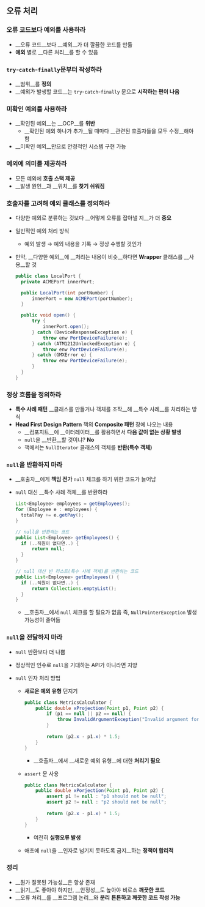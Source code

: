 ## 오류 처리

### 오류 코드보다 예외를 사용하라

- __오류 코드__보다 __예외__가 더 깔끔한 코드를 만듦
- __예외__ 별로 __다른 처리__를 할 수 있음

### `try`-`catch`-`finally`문부터 작성하라

- __범위__를 __정의__
- __예외가 발생할 코드__는 `try`-`catch`-`finally` 문으로 __시작하는 편이 나음__

### 미확인 예외를 사용하라

- __확인된 예외__는 __OCP__를 __위반__
  - __확인된 예외 하나가 추가__될 때마다 __관련된 호출자들을 모두 수정__해야 함
- __미확인 예외__만으로 안정적인 시스템 구현 가능

### 예외에 의미를 제공하라

- 모든 예외에 __호출 스택 제공__
- __발생 원인__과 __위치__를 __찾기 쉬워짐__

### 호출자를 고려해 예외 클래스를 정의하라

- 다양한 예외로 분류하는 것보다 __어떻게 오류를 잡아낼 지__가 더 __중요__

- 일반적인 예외 처리 방식

  - 예외 발생 → 예외 내용을 기록 → 정상 수행할 것인가

- 만약, __다양한 예외__에 __처리는 내용이 비슷__하다면 __Wrapper__ 클래스를 __사용__할 것

  ```java
  public class LocalPort {
  	private ACMEPort innerPort;

  	public LocalPort(int portNumber) {
      	innerPort = new ACMEPort(portNumber);
  	}

  	public void open() {
      	try {
          	innerPort.open();
      	} catch (DeviceResponseException e) {
          	throw enw PortDeviceFailure(e);
      	} catch (ATM1212UnlockedException e) {
          	throw enw PortDeviceFailure(e);
      	} catch (GMXError e) {
          	throw enw PortDeviceFailure(e);
      	}
  	}
  }
  ```

### 정상 흐름을 정의하라

- __특수 사례 패턴__
  __클래스를 만들거나 객체를 조작__해 __특수 사례__를 처리하는 방식
- __Head First Design Pattern__ 책의 __Composite 패턴__ 장에 나오는 내용
  - __컴포지트__에 __이터레이터__를 활용하면서 __다음 값이 없는 상황 발생__
  - `null`을 __반환__할 것이냐? __No__
  - 책에서는 `NullIterator` 클래스의 객체를 __반환(특수 객체)__

### `null`을 반환하지 마라

- __호출자__에게 __책임 전가__
  `null` 체크를 하기 위한 코드가 늘어남

- `null` 대신 __특수 사례 객체__를 반환하라

  ```java
  List<Employee> employees = getEmployees();
  for (Employee e : employees) {
  	totalPay += e.getPay();
  }

  // null을 반환하는 코드
  public List<Employee> getEmployees() {
  	if (..직원이 없다면..) {
      	return null;
  	}
  }

  // null 대신 빈 리스트(특수 사례 객체)를 반환하는 코드
  public List<Employee> getEmployees() {
  	if (..직원이 없다면..) {
      	return Collections.emptyList();
  	}
  }
  ```

  - __호출자__에서 `null` 체크를 할 필요가 없음
    즉, `NullPointerException` 발생 가능성이 줄어듦

### `null`을 전달하지 마라

- `null` 반환보다 더 나쁨

- 정상적인 인수로 `null`을 기대하는 API가 아니라면 지양

- `null` 인자 처리 방법

  - __새로운 예외 유형__ 던지기

    ```java
    public class MetricsCalculator {
    	public double xProjection(Point p1, Point p2) {
        	if (p1 == null || p2 == null) {
            	throw InvalidArgumentException("Invalid argument for MetricsCalculator.xProjection");
        	}
        
        	return (p2.x - p1.x) * 1.5;
    	}
    }
    ```

    - __호출자__에서 __새로운 예외 유형__에 대한 __처리기 필요__

  - `assert` 문 사용

    ```java
    public class MetricsCalculator {
    	public double xPorjection(Point p1, Point p2) {
        	assert p1 != null : "p1 should not be null";
        	assert p2 != null : "p2 should not be null";
        
        	return (p2.x - p1.x) * 1.5;
    	}
    }
    ```

    - 여전히 __실행오류 발생__

  - 애초에 `null`을 __인자로 넘기지 못하도록 금지__하는 __정책이 합리적__

### 정리

- __뭔가 잘못된 가능성__은 항상 존재
- __읽기__도 좋아야 하지만, __안정성__도 높아야 비로소 __깨끗한 코드__
- __오류 처리__를 __프로그램 논리__와 __분리__
  __튼튼하고 깨끗한 코드 작성 가능__
